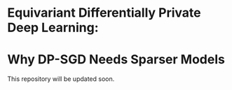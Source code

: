 # Equivariant Differentially Private Deep Learning:
# Why DP-SGD Needs Sparser Models

This repository will be updated soon.
